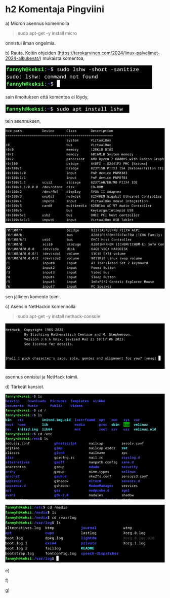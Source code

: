 # h2 Komentaja Pingviini

a) Micron asennus komennolla
> sudo apt-get -y install micro

onnistui ilman ongelmia.

b) Rauta. Koitin ohjeiden (https://terokarvinen.com/2024/linux-palvelimet-2024-alkukevat/) mukaista komentoa,

![kuva1](/h2kuva1.png)

sain ilmoituksen että komentoa ei löydy,

![kuva2](/h2kuva2.png)

tein asennuksen,

![kuva3](/h2kuva3.png)

![kuva4](/h2kuva4.png)

sen jälkeen komento toimi.

c) Asensin NetHackin komennolla
> sudo apt-get -y install nethack-console
> 
![kuva5](/h2kuva5.png)

asennus onnistui ja NetHack toimii.


d) Tärkeät kansiot.

![kuva6](/h2kuva6.png)

![kuva7](/h2kuva7.png)

e)

f)

g)

